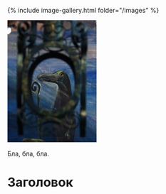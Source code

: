 {% include image-gallery.html folder="/images" %}

![](images/home.jpg)

Бла, бла, бла.

# Заголовок
